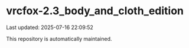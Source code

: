 # vrcfox-2.3_body_and_cloth_edition

Last updated: 2025-07-16 22:09:52

This repository is automatically maintained.

